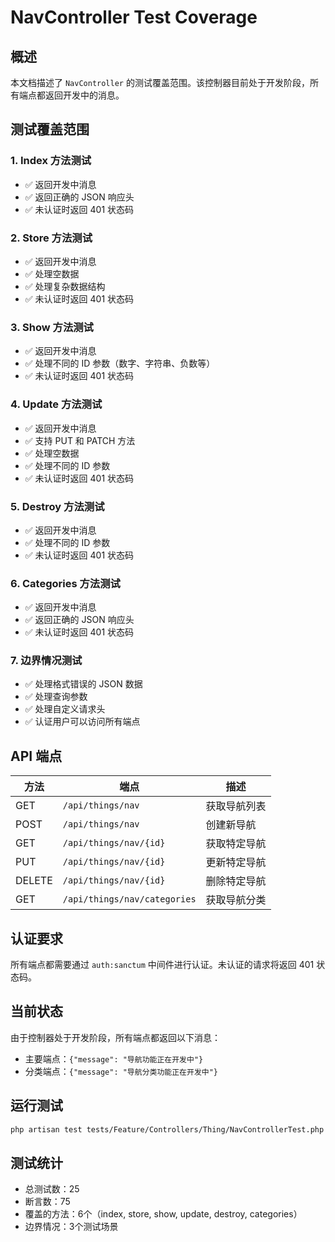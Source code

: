 # NavController Test Coverage

## 概述
本文档描述了 `NavController` 的测试覆盖范围。该控制器目前处于开发阶段，所有端点都返回开发中的消息。

## 测试覆盖范围

### 1. Index 方法测试
- ✅ 返回开发中消息
- ✅ 返回正确的 JSON 响应头
- ✅ 未认证时返回 401 状态码

### 2. Store 方法测试
- ✅ 返回开发中消息
- ✅ 处理空数据
- ✅ 处理复杂数据结构
- ✅ 未认证时返回 401 状态码

### 3. Show 方法测试
- ✅ 返回开发中消息
- ✅ 处理不同的 ID 参数（数字、字符串、负数等）
- ✅ 未认证时返回 401 状态码

### 4. Update 方法测试
- ✅ 返回开发中消息
- ✅ 支持 PUT 和 PATCH 方法
- ✅ 处理空数据
- ✅ 处理不同的 ID 参数
- ✅ 未认证时返回 401 状态码

### 5. Destroy 方法测试
- ✅ 返回开发中消息
- ✅ 处理不同的 ID 参数
- ✅ 未认证时返回 401 状态码

### 6. Categories 方法测试
- ✅ 返回开发中消息
- ✅ 返回正确的 JSON 响应头
- ✅ 未认证时返回 401 状态码

### 7. 边界情况测试
- ✅ 处理格式错误的 JSON 数据
- ✅ 处理查询参数
- ✅ 处理自定义请求头
- ✅ 认证用户可以访问所有端点

## API 端点

| 方法 | 端点 | 描述 |
|------|------|------|
| GET | `/api/things/nav` | 获取导航列表 |
| POST | `/api/things/nav` | 创建新导航 |
| GET | `/api/things/nav/{id}` | 获取特定导航 |
| PUT | `/api/things/nav/{id}` | 更新特定导航 |
| DELETE | `/api/things/nav/{id}` | 删除特定导航 |
| GET | `/api/things/nav/categories` | 获取导航分类 |

## 认证要求
所有端点都需要通过 `auth:sanctum` 中间件进行认证。未认证的请求将返回 401 状态码。

## 当前状态
由于控制器处于开发阶段，所有端点都返回以下消息：
- 主要端点：`{"message": "导航功能正在开发中"}`
- 分类端点：`{"message": "导航分类功能正在开发中"}`

## 运行测试
```bash
php artisan test tests/Feature/Controllers/Thing/NavControllerTest.php
```

## 测试统计
- 总测试数：25
- 断言数：75
- 覆盖的方法：6个（index, store, show, update, destroy, categories）
- 边界情况：3个测试场景 